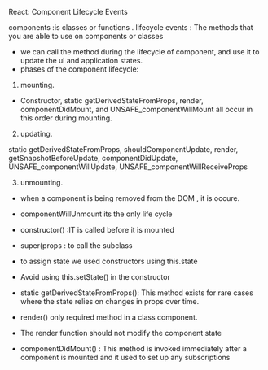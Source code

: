 React: Component Lifecycle Events

components :is classes or functions .
lifecycle events : The methods that you are able to use on components or classes
* we can call the method during the lifecycle of component, and use it to update the ul and application states.
* phases of the component lifecycle:
1. mounting.
* Constructor, static getDerivedStateFromProps, render, componentDidMount, and UNSAFE_componentWillMount all occur in this order during mounting.

2. updating.

static getDerivedStateFromProps, 
shouldComponentUpdate, 
render,
getSnapshotBeforeUpdate,
componentDidUpdate, 
UNSAFE_componentWillUpdate, 
UNSAFE_componentWillReceiveProps

3. unmounting.
* when a component is being removed from the DOM , it is occure.
* componentWillUnmount its the only life cycle

* constructor() :IT is called before it is mounted 
* super(props : to call the subclass 
* to assign state we used constructors using this.state
* Avoid using this.setState() in the constructor

* static getDerivedStateFromProps(): This method exists for rare cases where the state relies on changes in props over time.
* render() only required method in a class component.
*  The render function should not modify the component state
* componentDidMount() : This method is invoked immediately after a component is mounted and it used to set up any subscriptions


